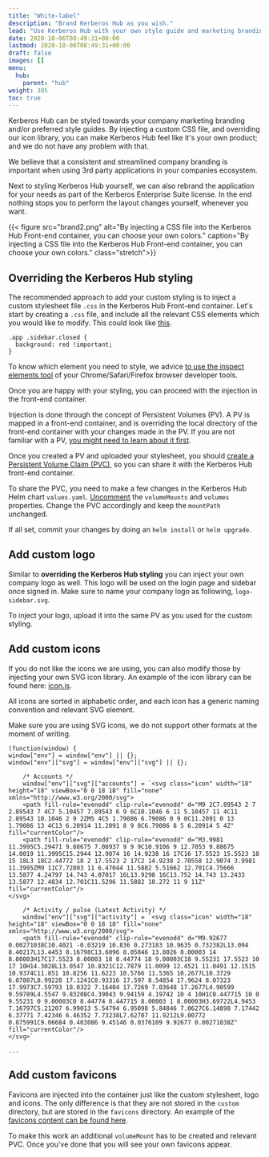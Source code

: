 ```yaml
---
title: "White-label"
description: "Brand Kerberos Hub as you wish."
lead: "Use Kerberos Hub with your own style guide and marketing branding."
date: 2020-10-06T08:49:31+00:00
lastmod: 2020-10-06T08:49:31+00:00
draft: false
images: []
menu:
  hub:
    parent: "hub"
weight: 305
toc: true
---
```


Kerberos Hub can be styled towards your company marketing branding and/or preferred style guides. By injecting a custom CSS file, and overriding our icon library, you can make Kerberos Hub feel like it's your own product; and we do not have any problem with that. 

We believe that a consistent and streamlined company branding is important when using 3rd party applications in your companies ecosystem.

Next to styling Kerberos Hub yourself, we can also rebrand the application for your needs as part of the Kerberos Enterprise Suite license. In the end nothing stops you to perform the layout changes yourself, whenever you want.

{{< figure src="brand2.png" alt="By injecting a CSS file into the Kerberos Hub Front-end container, you can choose your own colors." caption="By injecting a CSS file into the Kerberos Hub Front-end container, you can choose your own colors." class="stretch">}}

## Overriding the Kerberos Hub styling

The recommended approach to add your custom styling is to inject a custom stylesheet file `.css` in the Kerberos Hub Front-end container. Let's start by creating a `.css` file, and include all the relevant CSS elements which you would like to modify. This could look like [this](https://github.com/kerberos-io/hub/blob/master/custom-layout/style.css).

    .app .sidebar.closed {
      background: red !important;
    }

To know which element you need to style, we advice [to use the inspect elements tool](https://developer.chrome.com/docs/devtools/open/#:~:text=When%20you%20want%20to%20inspect,the%20element%20and%20select%20Inspect.&text=Or%20press%20Command%20%2B%20Option%20%2B%20C,%2C%20Linux%2C%20Chrome%20OS) of your Chrome/Safari/Firefox browser developer tools.

Once you are happy with your styling, you can proceed with the injection in the front-end container. 

Injection is done through the concept of Persistent Volumes (PV). A PV is mapped in a front-end container, and is overriding the local directory of the front-end container with your changes made in the PV. If you are not familiar with a PV, [you might need to learn about it first](https://kubernetes.io/docs/concepts/storage/persistent-volumes/#:~:text=A%20PersistentVolume%20(PV)%20is%20a,node%20is%20a%20cluster%20resource.).

Once you created a PV and uploaded your stylesheet, you should [create a Persistent Volume Claim (PVC)](https://github.com/kerberos-io/hub/blob/master/custom-layout/custom-layout-claim.yaml), so you can share it with the Kerberos Hub front-end container.

To share the PVC, you need to make a few changes in the Kerberos Hub Helm chart `values.yaml`. [Uncomment](https://github.com/kerberos-io/hub/blob/master/values.yaml#L210-L224) the `volumeMounts` and `volumes` properties. Change the PVC accordingly and keep the `mountPath` unchanged.

If all set, commit your changes by doing an `helm install` or `helm upgrade`.

## Add custom logo

Similar to **overriding the Kerberos Hub styling** you can inject your own company logo as well. This logo will be used on the login page and sidebar once signed in. Make sure to name your company logo as following, `logo-sidebar.svg`. 

To inject your logo, upload it into the same PV as you used for the custom styling.

## Add custom icons

If you do not like the icons we are using, you can also modify those by injecting your own SVG icon library. An example of the icon library can be found here: [icon.js](https://github.com/kerberos-io/hub/blob/master/custom-layout/icons.js).

All icons are sorted in alphabetic order, and each icon has a generic naming convention and relevant SVG element. 

Make sure you are using SVG icons, we do not support other formats at the moment of writing.

    (function(window) {
    window["env"] = window["env"] || {};
    window["env"]["svg"] = window["env"]["svg"] || {};
    
        /* Accounts */
        window["env"]["svg"]["accounts"] = `<svg class="icon" width="18" height="18" viewBox="0 0 18 18" fill="none" xmlns="http://www.w3.org/2000/svg">
        <path fill-rule="evenodd" clip-rule="evenodd" d="M9 2C7.89543 2 7 2.89543 7 4C7 5.10457 7.89543 6 9 6C10.1046 6 11 5.10457 11 4C11 2.89543 10.1046 2 9 2ZM5 4C5 1.79086 6.79086 0 9 0C11.2091 0 13 1.79086 13 4C13 6.20914 11.2091 8 9 8C6.79086 8 5 6.20914 5 4Z" fill="currentColor"/>
        <path fill-rule="evenodd" clip-rule="evenodd" d="M3.9981 11.3995C5.29471 9.88675 7.08937 9 9 9C10.9106 9 12.7053 9.88675 14.0019 11.3995C15.2944 12.9074 16 14.9238 16 17C16 17.5523 15.5523 18 15 18L3 18C2.44772 18 2 17.5523 2 17C2 14.9238 2.70558 12.9074 3.9981 11.3995ZM9 11C7.72803 11 6.47044 11.5882 5.51662 12.701C4.75666 13.5877 4.24797 14.743 4.07017 16L13.9298 16C13.752 14.743 13.2433 13.5877 12.4834 12.701C11.5296 11.5882 10.272 11 9 11Z" fill="currentColor"/>
    </svg>`
    
        /* Activity / pulse (Latest Activity) */
        window["env"]["svg"]["activity"] = `<svg class="icon" width="18" height="18" viewBox="0 0 18 18" fill="none" xmlns="http://www.w3.org/2000/svg">
        <path fill-rule="evenodd" clip-rule="evenodd" d="M9.92677 0.00271038C10.4021 -0.03219 10.836 0.273183 10.9635 0.732382L13.094 8.40217L13.4453 8.16798C13.6096 8.05846 13.8026 8.00003 14 8.00003H17C17.5523 8.00003 18 8.44774 18 9.00003C18 9.55231 17.5523 10 17 10H14.3028L13.0547 10.8321C12.7879 11.0099 12.4521 11.0491 12.1515 10.9374C11.851 10.8256 11.6223 10.5766 11.5365 10.2677L10.3729 6.07887L8.99228 17.1241C8.93316 17.597 8.54854 17.9624 8.07323 17.9973C7.59793 18.0322 7.16404 17.7269 7.03648 17.2677L4.90599 9.59789L4.5547 9.83208C4.39043 9.94159 4.19742 10 4 10H1C0.447715 10 0 9.55231 0 9.00003C0 8.44774 0.447715 8.00003 1 8.00003H3.69722L4.9453 7.16797C5.21207 6.99013 5.54794 6.95098 5.84846 7.0627C6.14898 7.17442 6.37771 7.42346 6.46352 7.73238L7.62707 11.9212L9.00772 0.875991C9.06684 0.403086 9.45146 0.0376109 9.92677 0.00271038Z" fill="currentColor"/>
    </svg>`

    ...

## Add custom favicons

Favicons are injected into the container just like the custom stylesheet, logo and icons. The only difference is that they are not stored in the `custom` directory, but are stored in the `favicons` directory. An example of the [favicons content can be found here](https://github.com/kerberos-io/hub/tree/master/custom-layout/favicons).

To make this work an additional `volumeMount` has to be created and relevant PVC. Once you've done that you will see your own favicons appear.

